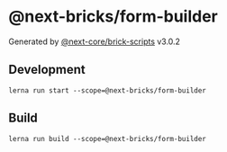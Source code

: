 # @next-bricks/form-builder

Generated by [@next-core/brick-scripts] v3.0.2

## Development

`lerna run start --scope=@next-bricks/form-builder`

## Build

`lerna run build --scope=@next-bricks/form-builder`

[@next-core/brick-scripts]: https://github.com/easyops-cn/next-core/tree/master/packages/brick-scripts
